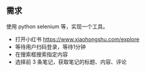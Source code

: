 ## 需求
使用 python selenium 等，实现一个工具。
- 打开小红书 https://www.xiaohongshu.com/explore
- 等待用户扫码登录，等待1分钟
- 在搜索框搜索指定内容
- 选择前 3 条笔记，获取笔记的标题、内容、评论


